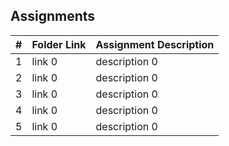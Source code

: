 ## Assignments

|  #  | Folder Link | Assignment Description |
| :-: | ----------- | ---------------------- |
|  1  | link 0      | description 0          |
|  2  | link 0      | description 0          |
|  3  | link 0      | description 0          |
|  4  | link 0      | description 0          |
|  5  | link 0      | description 0          |
